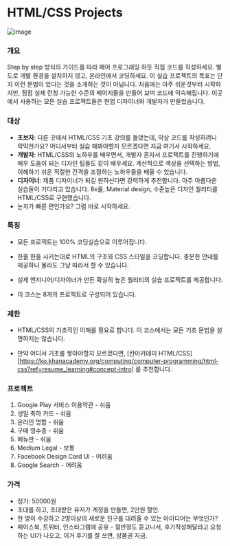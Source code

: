 # HTML/CSS Projects

![image](https://res.cloudinary.com/dyiqg9qhi/image/upload/v1533081749/img-hero-08_ihzgkd.jpg)

### 개요

Step by step 방식의 가이드를 따라 페어 프로그래밍 하듯 직접 코드를 작성하세요. 별도로 개발 환경을 설치하지 않고, 온라인에서 코딩하세요. 이 실습 프로젝트의 목표는 단지 이런 문법이 있다는 것을 소개하는 것이 아닙니다. 처음에는 아주 쉬운것부터 시작하지만, 점점 실제 런칭 가능한 수준의 페이지들을 만들어 보며 코드에 익숙해집니다. 이곳에서 사용하는 모든 실습 프로젝트들은 현업 디자이너와 개발자가 만들었습니다.



### 대상

* **초보자**: 다른 곳에서 HTML/CSS 기초 강의를 들었는데, 막상 코드를 작성하려니 막막한가요? 어디서부터 실습 해봐야할지 모르겠다면 지금 여기서 시작하세요.
* **개발자**: HTML/CSS의 노하우를 배우면서, 개발자 혼자서 프로젝트를 진행하기에 매우 도움이 되는 디자인 팁들도 같이 배우세요. 계산적으로 색상을 선택하는 방법, 이해하기 쉬운 적절한 간격을 조절하는 노하우들을 배울 수 있습니다.
* **디자이너**: 제품 디자이너가 되길 원하신다면 강력하게 추천합니다. 아주 아름다운 실습들이 기다리고 있습니다. 8x룰, Material design, 수준높은 디자인 퀄리티를 HTML/CSS로 구현했습니다.
* 눈치가 빠른 편인가요? 그럼 바로 시작하세요.



### 특징

* 모든 프로젝트는 100% 코딩실습으로 이루어집니다. 

* 한줄 한줄 시키는대로 HTML의 구조와 CSS 스타일을 코딩합니다. 충분한 안내를 제공하니 몰라도 그냥 따라서 할 수 있습니다.

* 실제 엔지니어/디자이너가 만든 확실히 높은 퀄리티의 실습 프로젝트를 제공합니다.

* 이 코스는 8개의 프로젝트로 구성되어 있습니다.

  

### 제한

* HTML/CSS의 기초적인 이해를 필요로 합니다. 이 코스에서는 모든 기초 문법을 설명하지는 않습니다. 

* 만약 어디서 기초를 쌓아야할지 모르겠다면, [칸아카데미 HTML/CSS][https://ko.khanacademy.org/computing/computer-programming/html-css?ref=resume_learning#concept-intro] 를 추천합니다.

  

### 프로젝트

1. Google Play 서비스 이용약관 - 쉬움
2. 생일 축하 카드 - 쉬움
3. 온라인 명함 - 쉬움
4. 구매 영수증 - 쉬움
5. 메뉴판 - 쉬움
6. Medium Legal - 보통
7. Facebook Design Card UI - 어려움
8. Google Search - 어려움



### 가격

- 정가: 50000원
- 초대를 하고, 초대받은 유저가 계정을 만들면, 2만원 할인.
- 한 명이 수강하고 2명이상의 새로운 친구를 대려올 수 있는 아이디어는 무엇인가?
- 페이스북, 트위터, 인스타그램에 공유 - 절반정도 듣고나서, 후기작성해달라고 요청하는 UI가 나오고, 이거 후기를 잘 쓰면, 상품권 지금.

